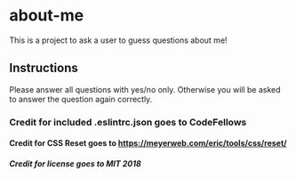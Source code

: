 # about-me
This is a project to ask a user to guess questions about me!

## Instructions
Please answer all questions with yes/no only. Otherwise you will be asked to answer the question again correctly.


### Credit for included .eslintrc.json goes to CodeFellows
#### Credit for CSS Reset goes to https://meyerweb.com/eric/tools/css/reset/
##### Credit for license goes to MIT 2018
